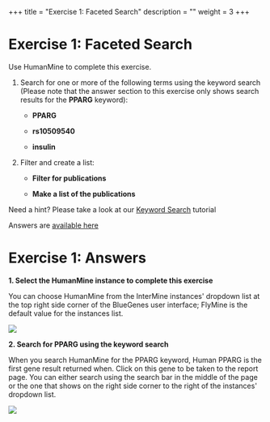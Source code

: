 
+++
title = "Exercise 1: Faceted Search"
description = ""
weight = 3
+++

# Exercise 1: Faceted Search

Use HumanMine to complete this exercise.

1.  Search for one or more of the following terms using the keyword search (Please note that the answer section to this exercise only shows search results for the **PPARG** keyword):

	* **PPARG**

	* **rs10509540**

	* **insulin**

2.  Filter and create a list:

	* **Filter for publications**

	* **Make a list of the publications**

Need a hint? Please take a look at  our [Keyword Search](https://flymine.readthedocs.io/en/latest/quick-search/Documentationquicksearch.html#quicksearch) tutorial

Answers are [available here](faceted-search.md)

# Exercise 1: Answers

**1. Select the HumanMine instance to complete this exercise**

You can choose HumanMine from the InterMine instances' dropdown list at the top right side corner of the BlueGenes user interface; FlyMine is the default value for the instances list.

<img src="https://i.imgur.com/gZJZKB1.png">

**2. Search for PPARG using the keyword search**

When you search HumanMine for the PPARG keyword, Human PPARG is the first gene result returned when. Click on this gene to be taken to the report page. You can either search using the search bar in the middle of the page or the one that shows on the right side corner to the right of the instances' dropdown list.

<img src="https://i.imgur.com/TQl2N9b.png">
